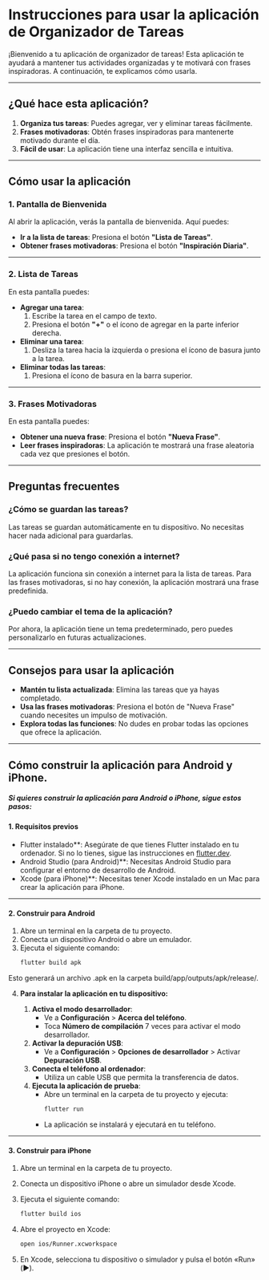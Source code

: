 # Instrucciones para usar la aplicación de Organizador de Tareas

¡Bienvenido a tu aplicación de organizador de tareas! Esta aplicación te ayudará a mantener tus actividades organizadas y te motivará con frases inspiradoras. A continuación, te explicamos cómo usarla.

---

## **¿Qué hace esta aplicación?**
1. **Organiza tus tareas**: Puedes agregar, ver y eliminar tareas fácilmente.
2. **Frases motivadoras**: Obtén frases inspiradoras para mantenerte motivado durante el día.
3. **Fácil de usar**: La aplicación tiene una interfaz sencilla e intuitiva.

---

## **Cómo usar la aplicación**

### **1. Pantalla de Bienvenida**
Al abrir la aplicación, verás la pantalla de bienvenida. Aquí puedes:
- **Ir a la lista de tareas**: Presiona el botón **"Lista de Tareas"**.
- **Obtener frases motivadoras**: Presiona el botón **"Inspiración Diaria"**.

---

### **2. Lista de Tareas**
En esta pantalla puedes:
- **Agregar una tarea**:
  1. Escribe la tarea en el campo de texto.
  2. Presiona el botón **"+"** o el ícono de agregar en la parte inferior derecha.
- **Eliminar una tarea**:
  1. Desliza la tarea hacia la izquierda o presiona el ícono de basura junto a la tarea.
- **Eliminar todas las tareas**:
  1. Presiona el ícono de basura en la barra superior.

---

### **3. Frases Motivadoras**
En esta pantalla puedes:
- **Obtener una nueva frase**: Presiona el botón **"Nueva Frase"**.
- **Leer frases inspiradoras**: La aplicación te mostrará una frase aleatoria cada vez que presiones el botón.

---

## **Preguntas frecuentes**

### **¿Cómo se guardan las tareas?**
Las tareas se guardan automáticamente en tu dispositivo. No necesitas hacer nada adicional para guardarlas.

### **¿Qué pasa si no tengo conexión a internet?**
La aplicación funciona sin conexión a internet para la lista de tareas. Para las frases motivadoras, si no hay conexión, la aplicación mostrará una frase predefinida.

### **¿Puedo cambiar el tema de la aplicación?**
Por ahora, la aplicación tiene un tema predeterminado, pero puedes personalizarlo en futuras actualizaciones.

---

## **Consejos para usar la aplicación**
- **Mantén tu lista actualizada**: Elimina las tareas que ya hayas completado.
- **Usa las frases motivadoras**: Presiona el botón de "Nueva Frase" cuando necesites un impulso de motivación.
- **Explora todas las funciones**: No dudes en probar todas las opciones que ofrece la aplicación.


---
## **Cómo construir la aplicación para Android y iPhone**.

##### Si quieres construir la aplicación para Android o iPhone, sigue estos pasos:

#### **1. Requisitos previos**
- Flutter instalado**: Asegúrate de que tienes Flutter instalado en tu ordenador. Si no lo tienes, sigue las instrucciones en [flutter.dev](https://flutter.dev).
- Android Studio (para Android)**: Necesitas Android Studio para configurar el entorno de desarrollo de Android.
- Xcode (para iPhone)**: Necesitas tener Xcode instalado en un Mac para crear la aplicación para iPhone.

---

#### **2. Construir para Android**
1. Abre un terminal en la carpeta de tu proyecto.
2. Conecta un dispositivo Android o abre un emulador.
3. Ejecuta el siguiente comando:
   ````bash Copiar
   flutter build apk
   ````
Esto generará un archivo .apk en la carpeta build/app/outputs/apk/release/.

4. **Para instalar la aplicación en tu dispositivo:**

    1. **Activa el modo desarrollador**:
       - Ve a **Configuración** > **Acerca del teléfono**.
       - Toca **Número de compilación** 7 veces para activar el modo desarrollador.
    2. **Activar la depuración USB**:
       - Ve a **Configuración** > **Opciones de desarrollador** > Activar **Depuración USB**.
    3. **Conecta el teléfono al ordenador**:
       - Utiliza un cable USB que permita la transferencia de datos.
    4. **Ejecuta la aplicación de prueba**:
       - Abre un terminal en la carpeta de tu proyecto y ejecuta:
         ````bash
         flutter run
         `````
       - La aplicación se instalará y ejecutará en tu teléfono.
    
---
#### **3. Construir para iPhone**
1. Abre un terminal en la carpeta de tu proyecto.

2. Conecta un dispositivo iPhone o abre un simulador desde Xcode.

3. Ejecuta el siguiente comando:

    ````bash Copiar
    flutter build ios
    ````
4. Abre el proyecto en Xcode:

    ````bash Copiar
    open ios/Runner.xcworkspace
    ````
5. En Xcode, selecciona tu dispositivo o simulador y pulsa el botón «Run» (▶️).
